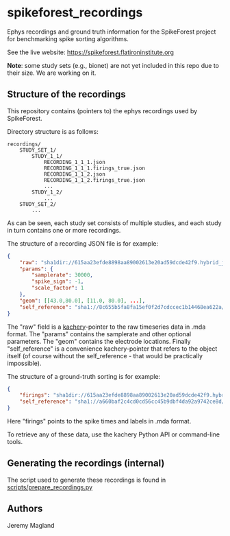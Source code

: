 # spikeforest_recordings

Ephys recordings and ground truth information for the SpikeForest project for benchmarking spike sorting algorithms.

See the live website: https://spikeforest.flatironinstitute.org

**Note**: some study sets (e.g., bionet) are not yet included in this repo due to their size. We are working on it.

## Structure of the recordings

This repository contains (pointers to) the ephys recordings used by SpikeForest.

Directory structure is as follows:

```
recordings/
    STUDY_SET_1/
        STUDY_1_1/
            RECORDING_1_1_1.json
            RECORDING_1_1_1.firings_true.json
            RECORDING_1_1_2.json
            RECORDING_1_1_2.firings_true.json
            ...
        STUDY_1_2/
            ...
    STUDY_SET_2/
        ...
```

As can be seen, each study set consists of multiple studies, and each study in turn contains one or more recordings.

The structure of a recording JSON file is for example:

```json
{
    "raw": "sha1dir://615aa23efde8898aa89002613e20ad59dcde42f9.hybrid_janelia/drift_siprobe/rec_16c_600s_11/raw.mda",
    "params": {
        "samplerate": 30000,
        "spike_sign": -1,
        "scale_factor": 1
    },
    "geom": [[43.0,80.0], [11.0, 80.0], ...],
    "self_reference": "sha1://8c655b5fa8fa15ef0f2d7cdccec1b14468ea622a/HYBRID_JANELIA/hybrid_drift_siprobe/rec_16c_600s_11.json"
}
```

The "raw" field is a [kachery](https://github.com/flatironinstitute/kachery)-pointer to the raw timeseries data in .mda format. The "params" contains the samplerate and other optional parameters.
The "geom" contains the electrode locations. Finally "self_reference" is a convenience kachery-pointer that refers to the object itself (of course without the self_reference - that would be practically impossible).

The structure of a ground-truth sorting is for example:

```json
{
    "firings": "sha1dir://615aa23efde8898aa89002613e20ad59dcde42f9.hybrid_janelia/drift_siprobe/rec_16c_600s_11/firings_true.mda",
    "self_reference": "sha1://a660baf2c4cd0cd56cc45b9dbf4da92a9742ce8d/HYBRID_JANELIA/hybrid_drift_siprobe/rec_16c_600s_11.firings_true.json"
}
```

Here "firings" points to the spike times and labels in .mda format.

To retrieve any of these data, use the kachery Python API or command-line tools.

## Generating the recordings (internal)

The script used to generate these recordings is found in [scripts/prepare_recordings.py](scripts/prepare_recordings.py)

## Authors

Jeremy Magland
